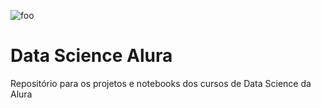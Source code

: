 ![foo](https://hipsters.tech/wp-content/uploads/2017/08/alurja-v2.png)
# Data Science Alura
Repositório para os projetos e notebooks dos cursos de Data Science da Alura
